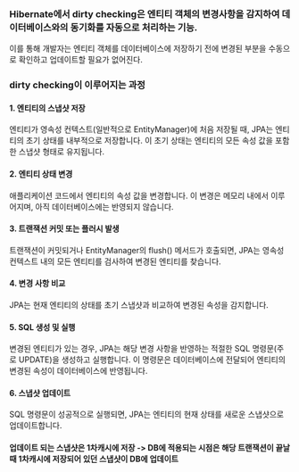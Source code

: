 ### Hibernate에서 dirty checking은 엔티티 객체의 변경사항을 감지하여 데이터베이스와의 동기화를 자동으로 처리하는 기능.
이를 통해 개발자는 엔티티 객체를 데이터베이스에 저장하기 전에 변경된 부분을 수동으로 확인하고 업데이트할 필요가 없어진다.

### dirty checking이 이루어지는 과정
#### 1. 엔티티의 스냅샷 저장</br>
엔티티가 영속성 컨텍스트(일반적으로 EntityManager)에 처음 저장될 때, JPA는 엔티티의 초기 상태를 내부적으로 저장합니다. 이 초기 상태는 엔티티의 모든 속성 값을 포함한 스냅샷 형태로 유지됩니다.

#### 2. 엔티티 상태 변경</br>
애플리케이션 코드에서 엔티티의 속성 값을 변경합니다. 이 변경은 메모리 내에서 이루어지며, 아직 데이터베이스에는 반영되지 않습니다.

#### 3. 트랜잭션 커밋 또는 플러시 발생</br>
트랜잭션이 커밋되거나 EntityManager의 flush() 메서드가 호출되면, JPA는 영속성 컨텍스트 내의 모든 엔티티를 검사하여 변경된 엔티티를 찾습니다.

#### 4. 변경 사항 비교</br>
JPA는 현재 엔티티의 상태를 초기 스냅샷과 비교하여 변경된 속성을 감지합니다.

#### 5. SQL 생성 및 실행</br>
변경된 엔티티가 있는 경우, JPA는 해당 변경 사항을 반영하는 적절한 SQL 명령문(주로 UPDATE)을 생성하고 실행합니다. 이 명령문은 데이터베이스에 전달되어 엔티티의 변경된 속성이 데이터베이스에 반영됩니다.

#### 6. 스냅샷 업데이트</br>
SQL 명령문이 성공적으로 실행되면, JPA는 엔티티의 현재 상태를 새로운 스냅샷으로 업데이트합니다.

#### 업데이트 되는 스냅샷은 1차캐시에 저장 -> DB에 적용되는 시점은 해당 트랜잭션이 끝날 때 1차캐시에 저장되어 있던 스냅샷이 DB에 업데이트
